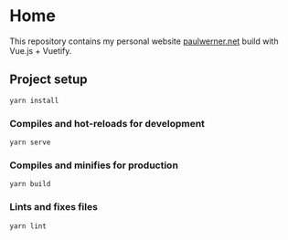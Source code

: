 # Home

This repository contains my personal website [paulwerner.net](https://paulwerner.net) build with Vue.js + Vuetify.

## Project setup
```
yarn install
```

### Compiles and hot-reloads for development
```
yarn serve
```

### Compiles and minifies for production
```
yarn build
```

### Lints and fixes files
```
yarn lint
```
